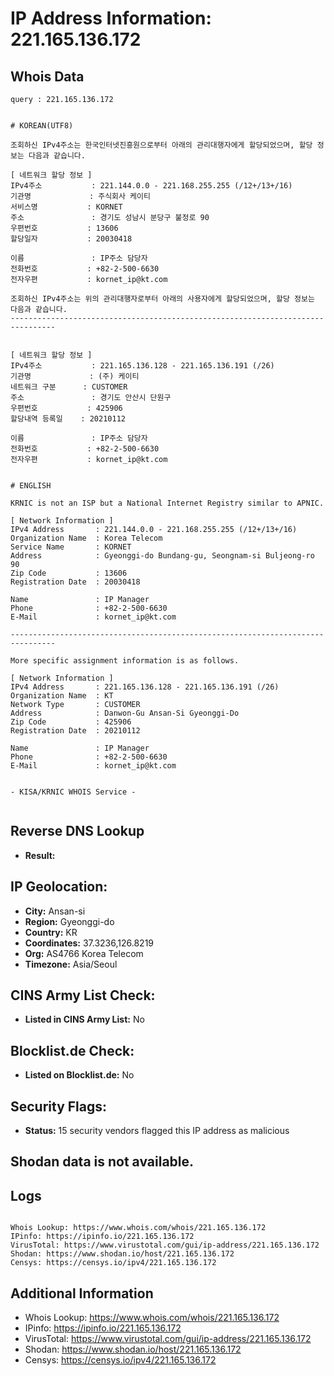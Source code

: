 # IP Address Information: 221.165.136.172

## Whois Data
```
query : 221.165.136.172


# KOREAN(UTF8)

조회하신 IPv4주소는 한국인터넷진흥원으로부터 아래의 관리대행자에게 할당되었으며, 할당 정보는 다음과 같습니다.

[ 네트워크 할당 정보 ]
IPv4주소           : 221.144.0.0 - 221.168.255.255 (/12+/13+/16)
기관명             : 주식회사 케이티
서비스명           : KORNET
주소               : 경기도 성남시 분당구 불정로 90
우편번호           : 13606
할당일자           : 20030418

이름               : IP주소 담당자
전화번호           : +82-2-500-6630
전자우편           : kornet_ip@kt.com

조회하신 IPv4주소는 위의 관리대행자로부터 아래의 사용자에게 할당되었으며, 할당 정보는 다음과 같습니다.
--------------------------------------------------------------------------------


[ 네트워크 할당 정보 ]
IPv4주소           : 221.165.136.128 - 221.165.136.191 (/26)
기관명             : (주) 케이티
네트워크 구분      : CUSTOMER
주소               : 경기도 안산시 단원구
우편번호           : 425906
할당내역 등록일    : 20210112

이름               : IP주소 담당자
전화번호           : +82-2-500-6630
전자우편           : kornet_ip@kt.com


# ENGLISH

KRNIC is not an ISP but a National Internet Registry similar to APNIC.

[ Network Information ]
IPv4 Address       : 221.144.0.0 - 221.168.255.255 (/12+/13+/16)
Organization Name  : Korea Telecom
Service Name       : KORNET
Address            : Gyeonggi-do Bundang-gu, Seongnam-si Buljeong-ro 90
Zip Code           : 13606
Registration Date  : 20030418

Name               : IP Manager
Phone              : +82-2-500-6630
E-Mail             : kornet_ip@kt.com

--------------------------------------------------------------------------------

More specific assignment information is as follows.

[ Network Information ]
IPv4 Address       : 221.165.136.128 - 221.165.136.191 (/26)
Organization Name  : KT
Network Type       : CUSTOMER
Address            : Danwon-Gu Ansan-Si Gyeonggi-Do
Zip Code           : 425906
Registration Date  : 20210112

Name               : IP Manager
Phone              : +82-2-500-6630
E-Mail             : kornet_ip@kt.com


- KISA/KRNIC WHOIS Service -


```
## Reverse DNS Lookup
- **Result:** 

## IP Geolocation:
- **City:** Ansan-si
- **Region:** Gyeonggi-do
- **Country:** KR
- **Coordinates:** 37.3236,126.8219
- **Org:** AS4766 Korea Telecom
- **Timezone:** Asia/Seoul

## CINS Army List Check:
- **Listed in CINS Army List:** 
No

## Blocklist.de Check:
- **Listed on Blocklist.de:** 
No

## Security Flags:
- **Status:** 15 security vendors flagged this IP address as malicious

## Shodan data is not available.

## Logs
```

Whois Lookup: https://www.whois.com/whois/221.165.136.172
IPinfo: https://ipinfo.io/221.165.136.172
VirusTotal: https://www.virustotal.com/gui/ip-address/221.165.136.172
Shodan: https://www.shodan.io/host/221.165.136.172
Censys: https://censys.io/ipv4/221.165.136.172

```
## Additional Information
- Whois Lookup: https://www.whois.com/whois/221.165.136.172
- IPinfo: https://ipinfo.io/221.165.136.172
- VirusTotal: https://www.virustotal.com/gui/ip-address/221.165.136.172
- Shodan: https://www.shodan.io/host/221.165.136.172
- Censys: https://censys.io/ipv4/221.165.136.172

